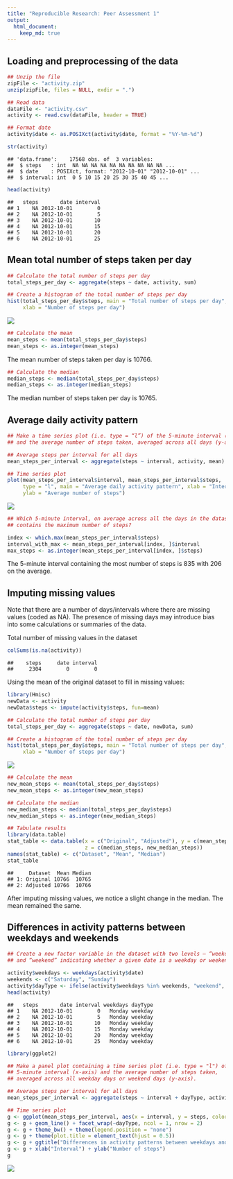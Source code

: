 ```yaml
---
title: "Reproducible Research: Peer Assessment 1"
output: 
  html_document:
    keep_md: true
---
```

## Loading and preprocessing of the data

```r
## Unzip the file
zipFile <- "activity.zip"
unzip(zipFile, files = NULL, exdir = ".")

## Read data
dataFile <- "activity.csv"
activity <- read.csv(dataFile, header = TRUE)

## Format date
activity$date <- as.POSIXct(activity$date, format = "%Y-%m-%d")

str(activity)
```

```
## 'data.frame':	17568 obs. of  3 variables:
##  $ steps   : int  NA NA NA NA NA NA NA NA NA NA ...
##  $ date    : POSIXct, format: "2012-10-01" "2012-10-01" ...
##  $ interval: int  0 5 10 15 20 25 30 35 40 45 ...
```

```r
head(activity)
```

```
##   steps       date interval
## 1    NA 2012-10-01        0
## 2    NA 2012-10-01        5
## 3    NA 2012-10-01       10
## 4    NA 2012-10-01       15
## 5    NA 2012-10-01       20
## 6    NA 2012-10-01       25
```

## Mean total number of steps taken per day

```r
## Calculate the total number of steps per day
total_steps_per_day <- aggregate(steps ~ date, activity, sum)

## Create a histogram of the total number of steps per day
hist(total_steps_per_day$steps, main = "Total number of steps per day",
     xlab = "Number of steps per day")
```

![](PA1_template_files/figure-html/histogram-1.png)<!-- -->


```r
## Calculate the mean
mean_steps <- mean(total_steps_per_day$steps)
mean_steps <- as.integer(mean_steps)
```

The mean number of steps taken per day is 10766.


```r
## Calculate the median
median_steps <- median(total_steps_per_day$steps)
median_steps <- as.integer(median_steps)
```

The median number of steps taken per day is 10765. 

## Average daily activity pattern


```r
## Make a time series plot (i.e. type = “l”) of the 5-minute interval (x-axis) 
## and the average number of steps taken, averaged across all days (y-axis)

## Average steps per interval for all days
mean_steps_per_interval <- aggregate(steps ~ interval, activity, mean)

## Time series plot
plot(mean_steps_per_interval$interval, mean_steps_per_interval$steps, 
     type = "l", main = "Average daily activity pattern", xlab = "Interval", 
     ylab = "Average number of steps")
```

![](PA1_template_files/figure-html/time_series-1.png)<!-- -->


```r
## Which 5-minute interval, on average across all the days in the dataset, 
## contains the maximum number of steps?

index <- which.max(mean_steps_per_interval$steps)
interval_with_max <- mean_steps_per_interval[index, ]$interval
max_steps <- as.integer(mean_steps_per_interval[index, ]$steps)
```

The 5-minute interval containing the most number of steps is 835 
with 206 on the average.

## Imputing missing values

Note that there are a number of days/intervals where there are missing values (coded as 
NA). The presence of missing days may introduce bias into some calculations or summaries of the data.

Total number of missing values in the dataset 

```r
colSums(is.na(activity))
```

```
##    steps     date interval 
##     2304        0        0
```

Using the mean of the original dataset to fill in missing values:


```r
library(Hmisc)
newData <- activity
newData$steps <- impute(activity$steps, fun=mean)
```


```r
## Calculate the total number of steps per day
total_steps_per_day <- aggregate(steps ~ date, newData, sum)

## Create a histogram of the total number of steps per day
hist(total_steps_per_day$steps, main = "Total number of steps per day",
     xlab = "Number of steps per day")
```

![](PA1_template_files/figure-html/new_histogram-1.png)<!-- -->


```r
## Calculate the mean
new_mean_steps <- mean(total_steps_per_day$steps)
new_mean_steps <- as.integer(new_mean_steps)
```


```r
## Calculate the median
new_median_steps <- median(total_steps_per_day$steps)
new_median_steps <- as.integer(new_median_steps)
```


```r
## Tabulate results
library(data.table)
stat_table <- data.table(x = c("Original", "Adjusted"), y = c(mean_steps, new_mean_steps), 
                         z = c(median_steps, new_median_steps))
names(stat_table) <- c("Dataset", "Mean", "Median")
stat_table
```

```
##     Dataset  Mean Median
## 1: Original 10766  10765
## 2: Adjusted 10766  10766
```

After imputing missing values, we notice a slight change in the median. The mean remained the same.

## Differences in activity patterns between weekdays and weekends


```r
## Create a new factor variable in the dataset with two levels – “weekday” 
## and “weekend” indicating whether a given date is a weekday or weekend day.

activity$weekdays <- weekdays(activity$date)
weekends <- c("Saturday", "Sunday")
activity$dayType <- ifelse(activity$weekdays %in% weekends, "weekend", "weekday")
head(activity)
```

```
##   steps       date interval weekdays dayType
## 1    NA 2012-10-01        0   Monday weekday
## 2    NA 2012-10-01        5   Monday weekday
## 3    NA 2012-10-01       10   Monday weekday
## 4    NA 2012-10-01       15   Monday weekday
## 5    NA 2012-10-01       20   Monday weekday
## 6    NA 2012-10-01       25   Monday weekday
```


```r
library(ggplot2)

## Make a panel plot containing a time series plot (i.e. type = "l") of the 
## 5-minute interval (x-axis) and the average number of steps taken, 
## averaged across all weekday days or weekend days (y-axis).

## Average steps per interval for all days
mean_steps_per_interval <- aggregate(steps ~ interval + dayType, activity, mean)

## Time series plot
g <- ggplot(mean_steps_per_interval, aes(x = interval, y = steps, color=dayType)) 
g <- g + geom_line() + facet_wrap(~dayType, ncol = 1, nrow = 2)
g <- g + theme_bw() + theme(legend.position = "none")
g <- g + theme(plot.title = element_text(hjust = 0.5))
g <- g + ggtitle("Differences in activity patterns between weekdays and weekends")
g <- g + xlab("Interval") + ylab("Number of steps")
g
```

![](PA1_template_files/figure-html/time_series2-1.png)<!-- -->
